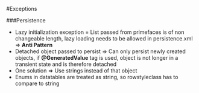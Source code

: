 #Exceptions

###Persistence

- Lazy initialization exception = List passed from primefaces is of non changeable length, lazy loading needs to be allowed in persistence.xml => **Anti Pattern**
- Detached object passed to persist => Can only persist newly created objects, if **@GeneratedValue** tag is used, object is not longer in a transient state and is therefore detached
- One solution => Use strings instead of that object
- Enums in datatables are treated as string, so rowstyleclass has to compare to string





